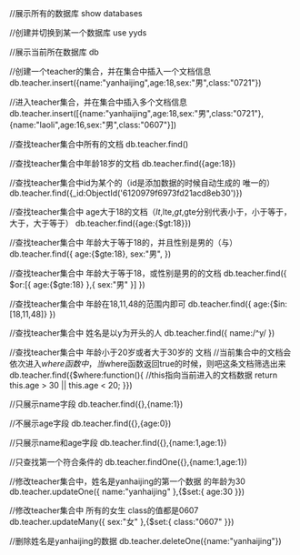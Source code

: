 //展示所有的数据库
show databases 

//创建并切换到某一个数据库
use yyds 

//展示当前所在数据库
db 

//创建一个teacher的集合，并在集合中插入一个文档信息
db.teacher.insert({name:"yanhaijing",age:18,sex:"男",class:"0721"})

//进入teacher集合，并在集合中插入多个文档信息
db.teacher.insert([{name:"yanhaijing",age:18,sex:"男",class:"0721"},{name:"laoli",age:16,sex:"男",class:"0607"}])

//查找teacher集合中所有的文档
db.teacher.find()

//查找teacher集合中年龄18岁的文档
db.teacher.find({age:18})

//查找teacher集合中id为某个的（id是添加数据的时候自动生成的 唯一的）
db.teacher.find({_id:ObjectId('6120979f6973fd21acd8eb30')})

//查找teacher集合中 age大于18的文档（$lt,$lte,$gt,$gte分别代表小于，小于等于，大于，大于等于）
db.teacher.find({age:{$gt:18}})

//查找teacher集合中 年龄大于等于18的，并且性别是男的（与）
db.teacher.find({
    age:{$gte:18},
    sex:"男",
})

//查找teacher集合中 年龄大于等于18，或性别是男的的文档
db.teacher.find({
    $or:[{
        age:{$gte:18}
    },{
        sex:"男"
    }]
})
 
//查找teacher集合中  年龄在18,11,48的范围内即可
db.teacher.find({
    age:{$in:[18,11,48]}
})

//查找teacher集合中 姓名是以y为开头的人
db.teacher.find({
    name:/^y/
})

//查找teacher集合中 年龄小于20岁或者大于30岁的 文档
//当前集合中的文档会依次进入$where函数中，当$where函数返回true的时候，则吧这条文档筛选出来
db.teacher.find({$where:function(){
    //this指向当前进入的文档数据
    return this.age > 30 || this.age < 20;
}})

//只展示name字段
db.teacher.find({},{name:1})

//不展示age字段
db.teacher.find({},{age:0})

//只展示name和age字段
db.teacher.find({},{name:1,age:1})

//只查找第一个符合条件的
db.teacher.findOne({},{name:1,age:1})


//修改teacher集合中，姓名是yanhaijing的第一个数据 的年龄为30
db.teacher.updateOne({
    name:"yanhaijing"
},{$set:{
    age:30
}})


//修改teacher集合中  所有的女生 class的值都是0607
db.teacher.updateMany({
    sex:"女"
},{$set:{
    class:"0607"
}})

//删除姓名是yanhaijing的数据
db.teacher.deleteOne({name:"yanhaijing"})





